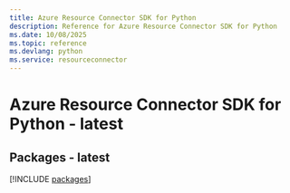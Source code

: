 ```yaml
---
title: Azure Resource Connector SDK for Python
description: Reference for Azure Resource Connector SDK for Python
ms.date: 10/08/2025
ms.topic: reference
ms.devlang: python
ms.service: resourceconnector
---
```

# Azure Resource Connector SDK for Python - latest
## Packages - latest
[!INCLUDE [packages](resource-connector-index.md)]
